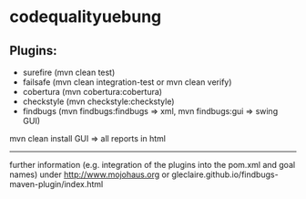 # codequalityuebung

## Plugins:
+ surefire (mvn clean test)
+ failsafe (mvn clean integration-test or mvn clean verify)
+ cobertura (mvn cobertura:cobertura)
+ checkstyle (mvn checkstyle:checkstyle)
+ findbugs (mvn findbugs:findbugs => xml, mvn findbugs:gui => swing GUI)

mvn clean install GUI => all reports in html

------------------------------------

further information (e.g. integration of the plugins into the pom.xml and goal names) under http://www.mojohaus.org or gleclaire.github.io/findbugs-maven-plugin/index.html
